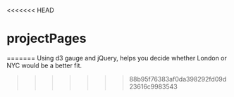 <<<<<<< HEAD
# projectPages
=======
Using d3 gauge and jQuery, helps you decide whether London or NYC would be a better fit.  
>>>>>>> 88b95f76383af0da398292fd09d23616c9983543
